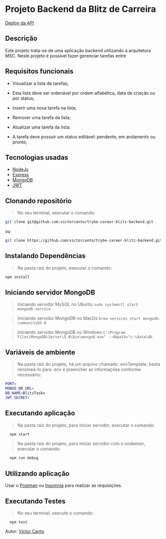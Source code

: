 # Projeto Backend da Blitz de  Carreira

[Deploy da API](https://victorcanto-blitztasks.herokuapp.com/user/register)

## Descrição
Este projeto trata-se de uma aplicação backend utilizando a arquitetura MSC. Neste projeto é possível fazer gerenciar tarefas entre

## Requisitos funcionais

- Visualizar a lista de tarefas;

- Esta lista deve ser ordenável por ordem alfabética, data de criação ou por status;

- Inserir uma nova tarefa na lista;

- Remover uma tarefa da lista;

- Atualizar uma tarefa da lista;

- A tarefa deve possuir um status editável: pendente, em andamento ou pronto;

## Tecnologias usadas
- [NodeJs](https://nodejs.org/en/)
- [Express](https://expressjs.com/pt-br/)
- [MongoDB](https://www.mongodb.com/)
- [JWT](https://jwt.io/)


## Clonando repositório
> No seu terminal, executar o comando:
```bash
git clone git@github.com:victorcanto/trybe-career-blitz-backend.git
```
ou
```bash
git clone https://github.com/victorcanto/trybe-career-blitz-backend.git
```

## Instalando Dependências

> Na pasta raiz do projeto, executar o comando:
```bash
npm install
```
## Iniciando servidor MongoDB

> Iniciando servidor MySQL no Ubuntu
  `sudo systemctl start mongodb.service`

> Iniciando servidor MongoDB no MacOs
 `brew services start mongodb-community@5.0`

> Iniciando servidor MongoDB no Windows
 `C:\Program Files\MongoDB\Server\5.0\bin\mongod.exe" --dbpath="c:\data\db`

 ## Variáveis de ambiente

 > Na pasta raiz do projeto, há um arquivo chamado .envTemplate, basta renomeá-lo para .env e preencher as informações conforme necessário:
   ```bash
   PORT=
   MONGO_DB_URL=
   DB_NAME=BlitzTasks
   JWT_SECRET=
  ```

 ## Executando aplicação

 > Na pasta raiz do projeto, para iniciar servidor, executar o comando:
  ```bash
    npm start
  ```

> Na pasta raiz do projeto, para iniciar servidor com o nodemon, executar o comando:
  ```bash
    npm run debug
  ```
 ## Utilizando aplicação

  Usar o [Postman](https://www.postman.com/) ou [Insomnia](https://insomnia.rest/download) para realizar as requisições.

## Executando Testes

> No seu terminal, execute o comando:
  ```
    npm test
  ```

Autor: [Victor Canto](https://www.linkedin.com/in/vscanto/)
